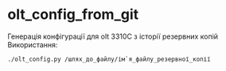 # olt_config_from_git
Генерація конфігурації для olt 3310C з історії резервних копій
Використання:
````
./olt_config.py /шлях_до_файлу/ім`я_файлу_резервної_копії
````
